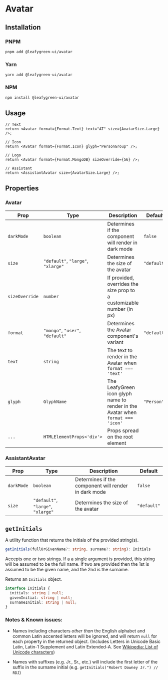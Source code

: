# Avatar

## Installation

### PNPM

```shell
pnpm add @leafygreen-ui/avatar
```

### Yarn

```shell
yarn add @leafygreen-ui/avatar
```

### NPM

```shell
npm install @leafygreen-ui/avatar
```

## Usage

```tsx
// Text
return <Avatar format={Format.Text} text="AT" size={AvatarSize.Large} />;

// Icon
return <Avatar format={Format.Icon} glyph="PersonGroup" />;

// Logo
return <Avatar format={Format.MongoDB} sizeOverride={56} />;

// Assistant
return <AssistantAvatar size={AvatarSize.Large} />;
```

## Properties

### Avatar

| Prop           | Type                               | Description                                                                     | Default     |
| -------------- | ---------------------------------- | ------------------------------------------------------------------------------- | ----------- |
| `darkMode`     | `boolean`                          | Determines if the component will render in dark mode                            | `false`     |
| `size`         | `"default"`, `"large"`, `"xlarge"` | Determines the size of the avatar                                               | `"default"` |
| `sizeOverride` | `number`                           | If provided, overrides the size prop to a customizable number (in px)           |             |
| `format`       | `"mongo"`, `"user"`, `"default"`   | Determines the Avatar component's variant                                       | `"default"` |
| `text`         | `string`                           | The text to render in the Avatar when `format === 'text'`                       |             |
| `glyph`        | `GlyphName`                        | The LeafyGreen icon glyph name to render in the Avatar when `format === 'icon'` | `"Person"`  |
| `...`          | `HTMLElementProps<'div'>`          | Props spread on the root element                                                |             |

### AssistantAvatar

| Prop       | Type                               | Description                                          | Default     |
| ---------- | ---------------------------------- | ---------------------------------------------------- | ----------- |
| `darkMode` | `boolean`                          | Determines if the component will render in dark mode | `false`     |
| `size`     | `"default"`, `"large"`, `"xlarge"` | Determines the size of the avatar                    | `"default"` |

## `getInitials`

A utility function that returns the initials of the provided string(s).

```ts
getInitials(fullOrGivenName?: string, surname?: string): Initials
```

Accepts one or two strings.
If a a single argument is provided, this string will be assumed to be the full name. If two are provided then the 1st is assumed to be the given name, and the 2nd is the surname.

Returns an `Initials` object.

```ts
interface Initials {
  initials: string | null;
  givenInitial: string | null;
  surnameInitial: string | null;
}
```

### Notes & Known issues:

- Names including characters _other than_ the English alphabet and common Latin accented letters will be ignored, and will return `null` for each property in the returned object. (Includes Letters in Unicode Basic Latin, Latin-1 Supplement and Latin Extended-A. See [Wikipedia: List of Unicode characters](https://en.wikipedia.org/wiki/List_of_Unicode_characters))

- Names with suffixes (e.g. Jr., Sr., etc.) will include the first letter of the suffix in the surname initial (e.g. `getInitials("Robert Downey Jr.") // RDJ`)
